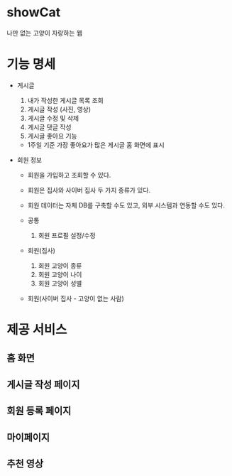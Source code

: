 # showCat
나만 없는 고양이 자랑하는 웹


# 기능 명세

- 게시글
  1. 내가 작성한 게시글 목록 조회
  2. 게시글 작성 (사진, 영상)
  3. 게시글 수정 및 삭제
  4. 게시글 댓글 작성
  5. 게시글 좋아요 기능
    - 1주일 기준 가장 좋아요가 많은 게시글 홈 화면에 표시

- 회원 정보
  - 회원을 가입하고 조회할 수 있다.
  - 회원은 집사와 사이버 집사 두 가지 종류가 있다.
  - 회원 데이터는 자체 DB를 구축할 수도 있고, 외부 시스템과 연동할 수도 있다.
  
  - 공통
    1. 회원 프로필 설정/수정
  - 회원(집사)
    1. 회원 고양이 종류
    2. 회원 고양이 나이
    3. 회원 고양이 성별
  - 회원(사이버 집사 - 고양이 없는 사람)
    

# 제공 서비스

## 홈 화면

## 게시글 작성 페이지

## 회원 등록 페이지

## 마이페이지

## 추천 영상
